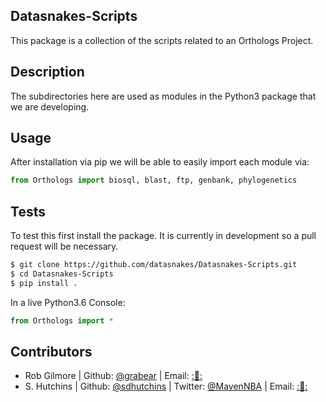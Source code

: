 ## Datasnakes-Scripts

This package is a collection of the scripts related to an Orthologs Project. 

## Description

The subdirectories here are used as modules in the Python3 package that we are developing.


## Usage

After installation via pip we will be able to easily import each module via:
```python
from Orthologs import biosql, blast, ftp, genbank, phylogenetics
```
## Tests

To test this first install the package.  It is currently in development so a pull request will be necessary.
```bash
$ git clone https://github.com/datasnakes/Datasnakes-Scripts.git
$ cd Datasnakes-Scripts
$ pip install .
```
In a live Python3.6 Console:

```python
from Orthologs import *
```
## Contributors
* Rob Gilmore | Github: [@grabear](https://github.com/grabear) | Email: [::email::](mailto:robgilmore127@gmail.com)
* S. Hutchins | Github: [@sdhutchins](https://github.com/sdhutchins) | Twitter: [@MavenNBA](https://twitter.com/MavenNBA/) | Email: [::email::](mailto:sdhutchins@outlook.com)
